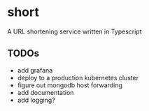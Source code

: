 # short 
A URL shortening service written in Typescript

## TODOs
- add grafana
- deploy to a production kubernetes cluster
- figure out mongodb host forwarding
- add documentation
- add logging?
